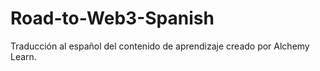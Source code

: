 # Road-to-Web3-Spanish
Traducción al español del contenido de aprendizaje creado por Alchemy Learn.
